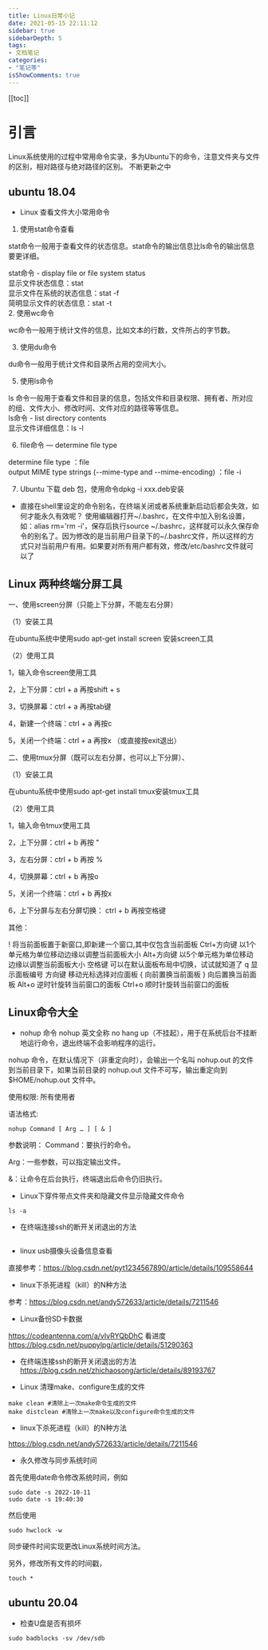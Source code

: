 ```yaml
---
title: Linux日常小记
date: 2021-05-15 22:11:12
sidebar: true
sidebarDepth: 5
tags:
- 文档笔记
categories:
- "笔记等"
isShowComments: true
---
```


[[toc]]

# 引言

Linux系统使用的过程中常用命令实录，多为Ubuntu下的命令，注意文件夹与文件的区别，相对路径与绝对路径的区别。
不断更新之中

## ubuntu 18.04

- Linux 查看文件大小常用命令

1. 使用stat命令查看

stat命令一般用于查看文件的状态信息。stat命令的输出信息比ls命令的输出信息要更详细。

stat命令 - display file or file system status<br>
显示文件状态信息：stat <file name><br>
显示文件在系统的状态信息：stat -f <file name><br>
简明显示文件的状态信息：stat -t <file name><br>
2. 使用wc命令

wc命令一般用于统计文件的信息，比如文本的行数，文件所占的字节数。

3. 使用du命令

du命令一般用于统计文件和目录所占用的空间大小。

5. 使用ls命令

ls 命令一般用于查看文件和目录的信息，包括文件和目录权限、拥有者、所对应的组、文件大小、修改时间、文件对应的路径等等信息。<br>
ls命令 - list directory contents<br>
显示文件详细信息：ls -l <file name><br>

6. file命令 — determine file type

determine file type ：file <file name><br>
output MIME type strings (--mime-type and --mime-encoding) ：file -i <file name><br>

7. Ubuntu 下载 deb 包，使用命令dpkg -i xxx.deb安装

- 直接在shell里设定的命令别名，在终端关闭或者系统重新启动后都会失效，如何才能永久有效呢？
使用编辑器打开~/.bashrc，在文件中加入别名设置，如：alias rm='rm -i'，保存后执行source ~/.bashrc，这样就可以永久保存命令的别名了。因为修改的是当前用户目录下的~/.bashrc文件，所以这样的方式只对当前用户有用。如果要对所有用户都有效，修改/etc/bashrc文件就可以了

## Linux 两种终端分屏工具

一、使用screen分屏（只能上下分屏，不能左右分屏）

（1）安装工具

在ubuntu系统中使用sudo apt-get install screen 安装screen工具

（2）使用工具

1，输入命令screen使用工具

2，上下分屏：ctrl + a  再按shift + s

3，切换屏幕：ctrl + a  再按tab键

4，新建一个终端：ctrl + a  再按c

5，关闭一个终端：ctrl + a  再按x （或直接按exit退出）

二、使用tmux分屏（既可以左右分屏，也可以上下分屏）、

（1）安装工具

在ubuntu系统中使用sudo apt-get install tmux安装tmux工具

（2）使用工具

1，输入命令tmux使用工具

2，上下分屏：ctrl + b  再按 "

3，左右分屏：ctrl + b  再按 %

4，切换屏幕：ctrl + b  再按o

5，关闭一个终端：ctrl + b  再按x

6，上下分屏与左右分屏切换： ctrl + b  再按空格键

其他：

! 将当前面板置于新窗口,即新建一个窗口,其中仅包含当前面板
Ctrl+方向键 以1个单元格为单位移动边缘以调整当前面板大小
Alt+方向键 以5个单元格为单位移动边缘以调整当前面板大小
空格键 可以在默认面板布局中切换，试试就知道了
q 显示面板编号
方向键 移动光标选择对应面板
{ 向前置换当前面板
} 向后置换当前面板
Alt+o 逆时针旋转当前窗口的面板
Ctrl+o 顺时针旋转当前窗口的面板

## Linux命令大全

- nohup 命令
nohup 英文全称 no hang up（不挂起），用于在系统后台不挂断地运行命令，退出终端不会影响程序的运行。

nohup 命令，在默认情况下（非重定向时），会输出一个名叫 nohup.out 的文件到当前目录下，如果当前目录的 nohup.out 文件不可写，输出重定向到 $HOME/nohup.out 文件中。

使用权限:
所有使用者

语法格式:

```
nohup Command [ Arg … ] [ & ]
```

参数说明：
Command：要执行的命令。

Arg：一些参数，可以指定输出文件。

&：让命令在后台执行，终端退出后命令仍旧执行。

- Linux下穿件带点文件夹和隐藏文件显示隐藏文件命令

```
ls -a
```

- 在终端连接ssh的断开关闭退出的方法

```

```

- linux usb摄像头设备信息查看

直接参考：<https://blog.csdn.net/pyt1234567890/article/details/109558644>

- linux下杀死进程（kill）的N种方法

参考：<https://blog.csdn.net/andy572633/article/details/7211546>

- Linux备份SD卡数据

<https://codeantenna.com/a/vIvRYQbDhC>
看进度
<https://blog.csdn.net/puppylpg/article/details/51290363>

- 在终端连接ssh的断开关闭退出的方法
<https://blog.csdn.net/zhichaosong/article/details/89193767>

- Linux 清理make、configure生成的文件

```
make clean #清除上一次make命令生成的文件
make distclean #清除上一次make以及configure命令生成的文件

```

- linux下杀死进程（kill）的N种方法

<https://blog.csdn.net/andy572633/article/details/7211546>

- 永久修改与同步系统时间

首先使用date命令修改系统时间，例如

```
sudo date -s 2022-10-11
sudo date -s 19:40:30
```

然后使用

```
sudo hwclock -w
```

同步硬件时间实现更改Linux系统时间方法。

另外，修改所有文件的时间戳，

```
touch *
```

## ubuntu 20.04

- 检查U盘是否有损坏

```
sudo badblocks -sv /dev/sdb

```
